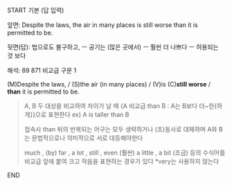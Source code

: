 START
기본 (답 입력)

앞면:
Despite the laws, the air in many places is still worse than it is permitted to be.


뒷면(답):
법으로도 불구하고, ㅡ 공기는 (많은 곳에서) ㅡ 훨씬 더 나쁘다 ㅡ 허용되는 것 보다


해석:
89 871 비교급 구문 1

(M)Despite the laws, / (S)the air (in many places) / (V)is (C)**still worse** / **than** it is permitted to be.

> A, B 두 대상을 비교하여 차이가 날 때 {A 비교급 than B : A는 B보다 더~한{하게}}으로 표현한다
> ex) A is taller than B
> 
> 접속사 than 뒤의 반복되는 어구는 모두 생략하거나 (조)동사로 대체하며
> A와 B는 문법적으로나 의미적으로 서로 대등해야한다 
> 
> much , (by) far , a lot , still , even (훨씬)
> a little , a bit (조금)
> 등의 수식어를 비교급 앞에 붙여 크고 작음을 표현하는 경우가 있다
> *very는 사용하지 않는다
<!--ID: 1696733207459-->
END